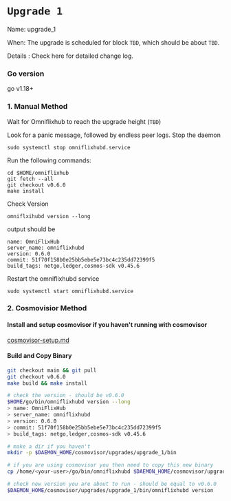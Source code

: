 # `Upgrade 1`

Name: upgrade_1

When: The upgrade is scheduled for block `TBD`, which should be about `TBD`.

Details : Check here for detailed change log.

### Go version

go v1.18+

### 1. Manual Method
Wait for Omniflixhub to reach the upgrade height (`TBD`)

Look for a panic message, followed by endless peer logs. Stop the daemon
```
sudo systemctl stop omniflixhubd.service
```

Run the following commands:

```
cd $HOME/omniflixhub
git fetch --all
git checkout v0.6.0
make install
```
Check Version
```
omniflxihubd version --long
```
output should be
```
name: OmniFlixHub
server_name: omniflixhubd
version: 0.6.0
commit: 51f70f158b0e25bb5ebe5e73bc4c235dd72399f5
build_tags: netgo,ledger,cosmos-sdk v0.45.6
```
Restart the omniflixhubd service

```
sudo systemctl start omniflixhubd.service
```

### 2. Cosmovisior Method
#### Install and setup cosmovisor if you haven't running with cosmovisor

  [cosmovisor-setup.md](https://github.com/OmniFlix/docs/blob/v2-upgrade-instructions/guides/mainnet/omniflixhub-1/cosmovisor-setup.md)
   

#### Build and Copy Binary

```bash
git checkout main && git pull
git checkout v0.6.0
make build && make install

# check the version - should be v0.6.0
$HOME/go/bin/omniflixhubd version --long
> name: OmniFlixHub
> server_name: omniflixhubd
> version: 0.6.0
> commit: 51f70f158b0e25bb5ebe5e73bc4c235dd72399f5
> build_tags: netgo,ledger,cosmos-sdk v0.45.6

# make a dir if you haven't
mkdir -p $DAEMON_HOME/cosmovisor/upgrades/upgrade_1/bin

# if you are using cosmovisor you then need to copy this new binary
cp /home/<your-user>/go/bin/omniflixhubd $DAEMON_HOME/cosmovisor/upgrades/upgrade_1/bin

# check new version you are about to run - should be equal to v0.6.0
$DAEMON_HOME/cosmovisor/upgrades/upgrade_1/bin/omniflixhubd version

```
